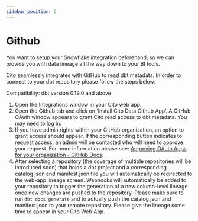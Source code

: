 ```yaml
---
sidebar_position: 2
---
```


# Github

You want to setup your Snowflake integration beforehand, so we can provide you with data lineage all the way down to your BI tools.

Cito seamlessly integrates with GitHub to read dbt metadata. In order to connect to your dbt repository please follow the steps below:

Compatibility: dbt version 0.19.0 and above

1. Open the Integrations window in your Cito web app.
2. Open the Github tab and click on ‘Install Cito Data Github App’. A GitHub OAuth window appears to grant Cito read access to dbt metadata. You may need to log in.
3. If you have admin rights within your GitHub organization, an option to grant access should appear. If the corresponding button indicates to request access, an admin will be contacted who will need to approve your request. For more information please see:  [Approving OAuth Apps for your organization - GitHub Docs](https://docs.github.com/en/organizations/restricting-access-to-your-organizations-data/approving-oauth-apps-for-your-organization).
4. After selecting a repository (the coverage of multiple repositories will be introduced soon) that holds a dbt project and a corresponding catalog.json and manifest.json file you will automatically be redirected to the web-app lineage screen. Webhooks will automatically be added to your repository to trigger the generation of a new column-level lineage once new changes are pushed to the repository. Please make sure to run `dbt docs generate` and to actually push the catalog.json and manifest.json to your remote repository. Please give the lineage some time to appear in your Cito Web App.

